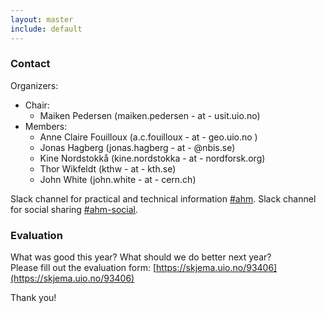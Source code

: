 ```yaml
---
layout: master
include: default
---
```


### Contact

Organizers:

- Chair:
  -  Maiken Pedersen (maiken.pedersen - at - usit.uio.no)
- Members:
  - Anne Claire Fouilloux (a.c.fouilloux - at - geo.uio.no ) 
  - Jonas Hagberg (jonas.hagberg - at - @nbis.se)
  - Kine Nordstokk&aring; (kine.nordstokka - at - nordforsk.org)
  - Thor Wikfeldt (kthw - at - kth.se)
  - John White (john.white - at - cern.ch)

Slack channel for practical and technical information [#ahm](https://neic.slack.com/messages/ahm/).
Slack channel for social sharing [#ahm-social](https://neic.slack.com/messages/ahm-social/).


### Evaluation


What was good this year? What should we do better next year? <br>
Please fill out the evaluation form: [https://skjema.uio.no/93406](https://skjema.uio.no/93406)
 
Thank you!